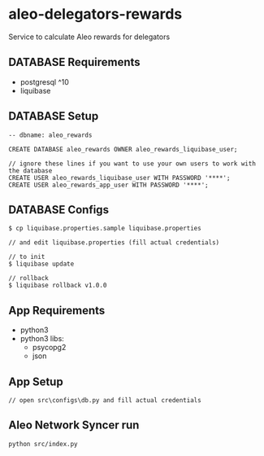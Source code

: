 # aleo-delegators-rewards
Service to calculate Aleo rewards for delegators

## DATABASE Requirements

- postgresql ^10
- liquibase

## DATABASE Setup

```shell
-- dbname: aleo_rewards

CREATE DATABASE aleo_rewards OWNER aleo_rewards_liquibase_user;

// ignore these lines if you want to use your own users to work with the database
CREATE USER aleo_rewards_liquibase_user WITH PASSWORD '****';
CREATE USER aleo_rewards_app_user WITH PASSWORD '****';
```

## DATABASE Configs
```shell
$ cp liquibase.properties.sample liquibase.properties

// and edit liquibase.properties (fill actual credentials)
```

```shell
// to init
$ liquibase update

// rollback
$ liquibase rollback v1.0.0
```

## App Requirements

- python3
- python3 libs:
    - psycopg2
    - json

## App Setup
```shell
// open src\configs\db.py and fill actual credentials
```

## Aleo Network Syncer run
```shell
python src/index.py
```